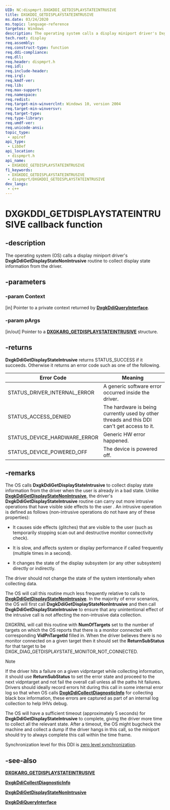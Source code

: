 ```yaml
---
UID: NC:dispmprt.DXGKDDI_GETDISPLAYSTATEINTRUSIVE
title: DXGKDDI_GETDISPLAYSTATEINTRUSIVE
ms.date: 03/24/2020
ms.topic: language-reference
targetos: Windows
description: The operating system calls a display miniport driver's DxgkDdiGetDisplayStateNonIntrusive routine to collect display state information from the driver.
tech.root: display
req.assembly: 
req.construct-type: function
req.ddi-compliance: 
req.dll: 
req.header: dispmprt.h
req.idl: 
req.include-header: 
req.irql: 
req.kmdf-ver: 
req.lib: 
req.max-support: 
req.namespace: 
req.redist: 
req.target-min-winverclnt: Windows 10, version 2004
req.target-min-winversvr: 
req.target-type: 
req.type-library: 
req.umdf-ver: 
req.unicode-ansi: 
topic_type:
 - apiref
api_type:
 - LibDef
api_location:
 - dispmprt.h
api_name:
 - DXGKDDI_GETDISPLAYSTATEINTRUSIVE
f1_keywords:
 - DXGKDDI_GETDISPLAYSTATEINTRUSIVE
 - dispmprt/DXGKDDI_GETDISPLAYSTATEINTRUSIVE
dev_langs:
 - c++
---
```


# DXGKDDI_GETDISPLAYSTATEINTRUSIVE callback function


## -description

The operating system (OS) calls a display miniport driver's **DxgkDdiGetDisplayStateNonIntrusive** routine to collect display state information from the driver.

## -parameters

### -param Context

[in] Pointer to a private context returned by [**DxgkDdiQueryInterface**](nc-dispmprt-dxgkddi_query_interface.md).

### -param pArgs

[in/out] Pointer to a [**DXGKARG_GETDISPLAYSTATEINTRUSIVE**](ns-dispmprt-dxgkarg_getdisplaystateintrusive.md) structure.

## -returns

**DxgkDdiGetDisplayStateIntrusive** returns STATUS_SUCCESS if it succeeds. Otherwise it returns an error code such as one of the following.

| Error Code | Meaning |
| ---------- | ------- |
| STATUS_DRIVER_INTERNAL_ERROR  | A generic software error occurred inside the driver. |
| STATUS_ACCESS_DENIED          | The hardware is being currently used by other threads and this DDI can't get access to it. |
| STATUS_DEVICE_HARDWARE_ERROR  | Generic HW error happened. |
| STATUS_DEVICE_POWERED_OFF     | The device is powered off. |

## -remarks

The OS calls **DxgkDdiGetDisplayStateIntrusive** to collect display state information from the driver when the user is already in a bad state. Unlike [**DxgkDdiGetDisplayStateNonIntrusive**](nc-dispmprt-dxgkddi_getdisplaystatenonintrusive.md), the driver's **DxgkDdiGetDisplayStateIntrusive** routine can carry out more intrusive operations that have visible side effects to the user . An intrusive operation is defined as follows (non-intrusive operations do not have any of these properties):

* It causes side effects (glitches) that are visible to the user (such as temporarily stopping scan out and destructive monitor connectivity check).

* It is slow, and affects system or display performance if called frequently (multiple times in a second).

* It changes the state of the display subsystem (or any other subsystem) directly or indirectly.

The driver should not change the state of the system intentionally when collecting data.

The OS will call this routine much less frequently relative to calls to [**DxgkDdiGetDisplayStateNonIntrusive**](nc-dispmprt-dxgkddi_getdisplaystatenonintrusive.md). In the majority of error scenarios, the OS will first call **DxgkDdiGetDisplayStateNonIntrusive** and then call **DxgkDdiGetDisplayStateIntrusive** to ensure that any unintentional effect of the intrusive call is not affecting the non-intrusive data collection.

DXGKRNL will call this routine with **NumOfTargets** set to the number of targets on which the OS reports that there is a monitor connected with corresponding **VidPnTargetId** filled in. When the driver believes there is no monitor connected on a given target then it should set the **ReturnSubStatus** for that target to be DXGK_DIAG_GETDISPLAYSTATE_MONITOR_NOT_CONNECTED.

> [!NOTE]
> If the driver hits a failure on a given vidpntarget while collecting information, it should use **ReturnSubStatus** to set the error state and proceed to the next vidpntarget and not fail the overall call unless all the paths hit failures. Drivers should ideally record errors hit during this call in some internal error log so that when OS calls [**DxgkDdiCollectDiagnosticInfo**](https://docs.microsoft.com/windows-hardware/drivers/ddi/dispmprt/nc-dispmprt-dxgkddi_collectdiagnosticinfo) for collecting black box information, these errors are captured as part of an internal log collection to help IHVs debug.
>
> The OS will have a sufficient timeout (approximately 5 seconds) for **DxgkDdiGetDisplayStateIntrusive** to complete, giving the driver more time to collect all the relevant state. After a timeout, the OS might bugcheck the machine and collect a dump if the driver hangs in this call, so the miniport should try to always complete this call within the time frame.

Synchronization level for this DDI is [zero level synchronization](https://docs.microsoft.com/windows-hardware/drivers/display/threading-and-synchronization-zero-level).

## -see-also

[**DXGKARG_GETDISPLAYSTATEINTRUSIVE**](ns-dispmprt-dxgkarg_getdisplaystateintrusive.md)

[**DxgkDdiCollectDiagnosticInfo**](https://docs.microsoft.com/windows-hardware/drivers/ddi/dispmprt/nc-dispmprt-dxgkddi_collectdiagnosticinfo)

[**DxgkDdiGetDisplayStateNonIntrusive**](nc-dispmprt-dxgkddi_getdisplaystatenonintrusive.md)

[**DxgkDdiQueryInterface**](nc-dispmprt-dxgkddi_query_interface.md)

